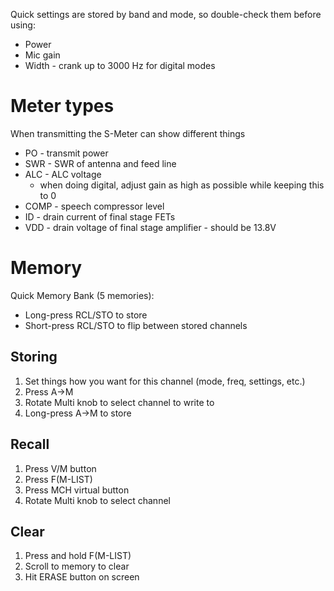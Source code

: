 Quick settings are stored by band and mode, so double-check them before using:

* Power
* Mic gain
* Width - crank up to 3000 Hz for digital modes

# Meter types
When transmitting the S-Meter can show different things

- PO - transmit power
- SWR - SWR of antenna and feed line
- ALC - ALC voltage
	- when doing digital, adjust gain as high as possible while keeping this to 0
- COMP - speech compressor level
- ID - drain current of final stage FETs
- VDD - drain voltage of final stage amplifier - should be 13.8V

# Memory
Quick Memory Bank (5 memories):

* Long-press RCL/STO to store
* Short-press RCL/STO to flip between stored channels

## Storing
1. Set things how you want for this channel (mode, freq, settings, etc.)
2. Press A->M
3. Rotate Multi knob to select channel to write to
4. Long-press A->M to store

## Recall
1. Press V/M button
2. Press F(M-LIST)
3. Press MCH virtual button
4. Rotate Multi knob to select channel

## Clear
1. Press and hold F(M-LIST)
2. Scroll to memory to clear
3. Hit ERASE button on screen